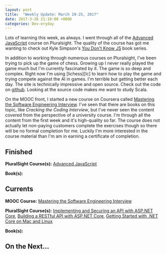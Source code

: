```yaml
---
layout: post
title:  "Weekly Update: March 19-25, 2017"
date: 2017-3-26 21:10:00 +0000
categories: Dev-eryday
---
```


Lots of learning this week, as always. I went through all of the [Advanced JavaScript][js] course on Pluralsight. The quality of the course has got me wanting to check out Kyle Simpson's [You Don't Know JS][know] book series.

In addition to working through numerous courses on Pluralsight, I've been trying to pick up the game of chess. Growing up I never really played the game much but I'm currently fascinated by it. The game is so deep and complex. Right now I'm using [lichess][lc] to learn how to play the game and trying compete against the AI in games. I'm terrible but getting better each day. The site is technically impressive and open source. Check out the code on [github][ls]. Looking at the source code makes me want to study Scala.

On the MOOC front, I started a new course on Coursera called [Mastering the Software Engineering Interview][se]. I've seen that there are books on this topic, like *Cracking the Coding Interview*, but I've never seen the content covered from the perspective of a university course. I'm through all the content from the first week and it's high-quality so far. The course does not actually let non-paying customers complete the exercises though so there will be no formal completion for me. Luckily I'm more interested in the course material than I'm am in earning a certificate of completion.

Finished
--------
**PluralSight Course(s):** [Advanced JavaScript][js]

**Book(s):** 

Currents
--------
**MOOC Course:** [Mastering the Software Engineering Interview][se]

**PluralSight Course(s):** [Implementing and Securing an API with ASP.NET Core][core], [Building a RESTful API with ASP.NET Core][rest], [Getting Started with .NET Core on Mac and Linux][mac]

**Book(s):** 

On the Next...
--------

[se]: https://www.coursera.org/learn/cs-tech-interview/
[li]: https://lichess.org/
[ls]: https://github.com/ornicar/lila
[core]: https://app.pluralsight.com/library/courses/aspdotnetcore-implementing-securing-api/table-of-contents
[js]: https://app.pluralsight.com/library/courses/advanced-javascript/table-of-contents
[rest]: https://app.pluralsight.com/library/courses/asp-dot-net-core-restful-api-building/table-of-contents
[mac]: https://app.pluralsight.com/library/courses/dotnet-core-mac-linux-getting-started/table-of-contents
[know]: https://github.com/getify/You-Dont-Know-JS